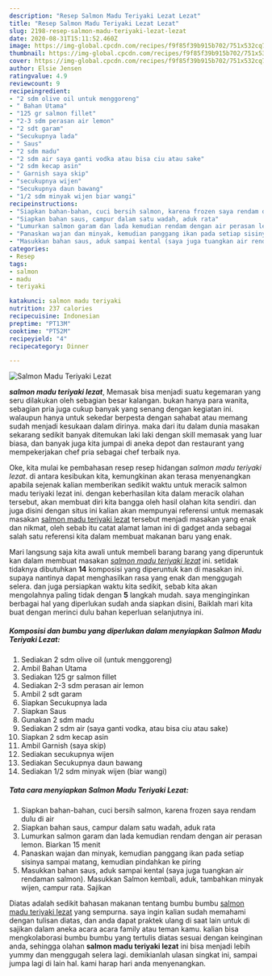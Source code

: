 ```yaml
---
description: "Resep Salmon Madu Teriyaki Lezat Lezat"
title: "Resep Salmon Madu Teriyaki Lezat Lezat"
slug: 2198-resep-salmon-madu-teriyaki-lezat-lezat
date: 2020-08-31T15:11:52.460Z
image: https://img-global.cpcdn.com/recipes/f9f85f39b915b702/751x532cq70/salmon-madu-teriyaki-lezat-foto-resep-utama.jpg
thumbnail: https://img-global.cpcdn.com/recipes/f9f85f39b915b702/751x532cq70/salmon-madu-teriyaki-lezat-foto-resep-utama.jpg
cover: https://img-global.cpcdn.com/recipes/f9f85f39b915b702/751x532cq70/salmon-madu-teriyaki-lezat-foto-resep-utama.jpg
author: Elsie Jensen
ratingvalue: 4.9
reviewcount: 9
recipeingredient:
- "2 sdm olive oil untuk menggoreng"
- " Bahan Utama"
- "125 gr salmon fillet"
- "2-3 sdm perasan air lemon"
- "2 sdt garam"
- "Secukupnya lada"
- " Saus"
- "2 sdm madu"
- "2 sdm air saya ganti vodka atau bisa ciu atau sake"
- "2 sdm kecap asin"
- " Garnish saya skip"
- "secukupnya wijen"
- "Secukupnya daun bawang"
- "1/2 sdm minyak wijen biar wangi"
recipeinstructions:
- "Siapkan bahan-bahan, cuci bersih salmon, karena frozen saya rendam dulu di air"
- "Siapkan bahan saus, campur dalam satu wadah, aduk rata"
- "Lumurkan salmon garam dan lada kemudian rendam dengan air perasan lemon. Biarkan 15 menit"
- "Panaskan wajan dan minyak, kemudian panggang ikan pada setiap sisinya sampai matang, kemudian pindahkan ke piring"
- "Masukkan bahan saus, aduk sampai kental (saya juga tuangkan air rendaman salmon). Masukkan Salmon kembali, aduk, tambahkan minyak wijen, campur rata. Sajikan"
categories:
- Resep
tags:
- salmon
- madu
- teriyaki

katakunci: salmon madu teriyaki 
nutrition: 237 calories
recipecuisine: Indonesian
preptime: "PT13M"
cooktime: "PT52M"
recipeyield: "4"
recipecategory: Dinner

---
```



![Salmon Madu Teriyaki Lezat](https://img-global.cpcdn.com/recipes/f9f85f39b915b702/751x532cq70/salmon-madu-teriyaki-lezat-foto-resep-utama.jpg)

<b><i>salmon madu teriyaki lezat</i></b>, Memasak bisa menjadi suatu kegemaran yang seru dilakukan oleh sebagian besar kalangan. bukan hanya para wanita, sebagian pria juga cukup banyak yang senang dengan kegiatan ini. walaupun hanya untuk sekedar berpesta dengan sahabat atau memang sudah menjadi kesukaan dalam dirinya. maka dari itu dalam dunia masakan sekarang sedikit banyak ditemukan laki laki dengan skill memasak yang luar biasa, dan banyak juga kita jumpai di aneka depot dan restaurant yang mempekerjakan chef pria sebagai chef terbaik nya.



Oke, kita mulai ke pembahasan resep resep hidangan <i>salmon madu teriyaki lezat</i>. di antara kesibukan kita, kemungkinan akan terasa menyenangkan apabila sejenak kalian memberikan sedikit waktu untuk meracik salmon madu teriyaki lezat ini. dengan keberhasilan kita dalam meracik olahan tersebut, akan membuat diri kita bangga oleh hasil olahan kita sendiri. dan juga disini dengan situs ini kalian akan mempunyai referensi untuk memasak masakan <u>salmon madu teriyaki lezat</u> tersebut menjadi masakan yang enak dan nikmat, oleh sebab itu catat alamat laman ini di gadget anda sebagai salah satu referensi kita dalam membuat makanan baru yang enak.


Mari langsung saja kita awali untuk membeli barang barang yang diperuntuk kan dalam membuat masakan <u><i>salmon madu teriyaki lezat</i></u> ini. setidak tidaknya dibutuhkan <b>14</b> komposisi yang diperuntuk kan di masakan ini. supaya nantinya dapat menghasilkan rasa yang enak dan menggugah selera. dan juga persiapkan waktu kita sedikit, sebab kita akan mengolahnya paling tidak dengan <b>5</b> langkah mudah. saya menginginkan berbagai hal yang diperlukan sudah anda siapkan disini, Baiklah mari kita buat dengan merinci dulu bahan keperluan selanjutnya ini.

<!--inarticleads1-->

##### Komposisi dan bumbu yang diperlukan dalam menyiapkan Salmon Madu Teriyaki Lezat:

1. Sediakan 2 sdm olive oil (untuk menggoreng)
1. Ambil  Bahan Utama
1. Sediakan 125 gr salmon fillet
1. Sediakan 2-3 sdm perasan air lemon
1. Ambil 2 sdt garam
1. Siapkan Secukupnya lada
1. Siapkan  Saus
1. Gunakan 2 sdm madu
1. Sediakan 2 sdm air (saya ganti vodka, atau bisa ciu atau sake)
1. Siapkan 2 sdm kecap asin
1. Ambil  Garnish (saya skip)
1. Sediakan secukupnya wijen
1. Sediakan Secukupnya daun bawang
1. Sediakan 1/2 sdm minyak wijen (biar wangi)




<!--inarticleads2-->

##### Tata cara menyiapkan Salmon Madu Teriyaki Lezat:

1. Siapkan bahan-bahan, cuci bersih salmon, karena frozen saya rendam dulu di air
1. Siapkan bahan saus, campur dalam satu wadah, aduk rata
1. Lumurkan salmon garam dan lada kemudian rendam dengan air perasan lemon. Biarkan 15 menit
1. Panaskan wajan dan minyak, kemudian panggang ikan pada setiap sisinya sampai matang, kemudian pindahkan ke piring
1. Masukkan bahan saus, aduk sampai kental (saya juga tuangkan air rendaman salmon). Masukkan Salmon kembali, aduk, tambahkan minyak wijen, campur rata. Sajikan




Diatas adalah sedikit bahasan makanan tentang bumbu bumbu <u>salmon madu teriyaki lezat</u> yang sempurna. saya ingin kalian sudah memahami dengan tulisan diatas, dan anda dapat praktek ulang di saat lain untuk di sajikan dalam aneka acara acara family atau teman kamu. kalian bisa mengkolaborasi bumbu bumbu yang tertulis diatas sesuai dengan keinginan anda, sehingga olahan <b>salmon madu teriyaki lezat</b> ini bisa menjadi lebih yummy dan menggugah selera lagi. demikianlah ulasan singkat ini, sampai jumpa lagi di lain hal. kami harap hari anda menyenangkan.
